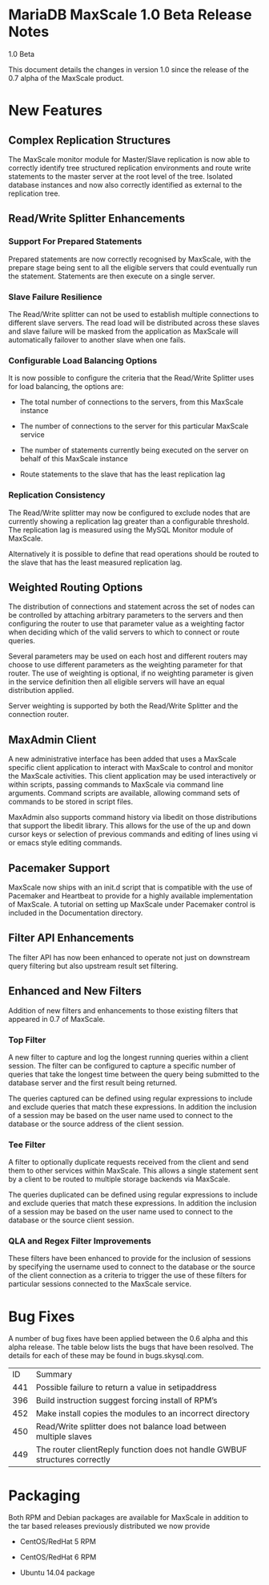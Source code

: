 # MariaDB MaxScale 1.0 Beta Release Notes

1.0 Beta

This document details the changes in version 1.0 since the release of the 0.7 alpha of the MaxScale product.

# New Features

## Complex Replication Structures

The MaxScale monitor module for Master/Slave replication is now able to correctly identify tree structured replication environments and route write statements to the master server at the root level of the tree. Isolated database instances and now also correctly identified as external to the replication tree.

## Read/Write Splitter Enhancements

### Support For Prepared Statements

Prepared statements are now correctly recognised by MaxScale, with the prepare stage being sent to all the eligible servers that could eventually run the statement. Statements are then execute on a single server.

### Slave Failure Resilience

The Read/Write splitter can not be used to establish multiple connections to different slave servers. The read load will be distributed across these slaves and slave failure will be masked from the application as MaxScale will automatically failover to another slave when one fails.

### Configurable Load Balancing Options

It is now possible to configure the criteria that the Read/Write Splitter uses for load balancing, the options are:

* The total number of connections to the servers, from this MaxScale instance

* The number of connections to the server for this particular MaxScale service

* The number of statements currently being executed on the server on behalf of this MaxScale instance

* Route statements to the slave that has the least replication lag

### Replication Consistency

The Read/Write splitter may now be configured to exclude nodes that are currently showing a replication lag greater than a configurable threshold. The replication lag is measured using the MySQL Monitor module of MaxScale.

Alternatively it is possible to define that read operations should be routed to the slave that has the least measured replication lag.

## Weighted Routing Options

The distribution of connections and statement across the set of nodes can be controlled by attaching arbitrary parameters to the servers and then configuring the router to use that parameter value as a weighting factor when deciding which of the valid servers to which to connect or route queries.

Several parameters may be used on each host and different routers may choose to use different parameters as the weighting parameter for that router. The use of weighting is optional, if no weighting parameter is given in the service definition then all eligible servers will have an equal distribution applied.

Server weighting is supported by both the Read/Write Splitter and the connection router.

## MaxAdmin Client

A new administrative interface has been added that uses a MaxScale specific client application to interact with MaxScale to control and monitor the MaxScale activities. This client application may be used interactively or within scripts, passing commands to MaxScale via command line arguments. Command scripts are available, allowing command sets of commands to be stored in script files. 

MaxAdmin also supports command history via libedit on those distributions that support the libedit library. This allows for the use of the up and down cursor keys or selection of previous commands and editing of lines using vi or emacs style editing commands.

## Pacemaker Support

MaxScale now ships with an init.d script that is compatible with the use of Pacemaker and Heartbeat to provide for a highly available implementation of MaxScale. A tutorial on setting up MaxScale under Pacemaker control is included in the Documentation directory.

## Filter API Enhancements

The filter API has now been enhanced to operate not just on downstream query filtering but also upstream result set filtering.

## Enhanced and New Filters

Addition of new filters and enhancements to those existing filters that appeared in 0.7 of MaxScale.

### Top Filter

A new filter to capture and log the longest running queries within a client session. The filter can be configured to capture a specific number of queries that take the longest time between the query being submitted to the database server and the first result being returned.

The queries captured can be defined using regular expressions to include and exclude queries that match these expressions. In addition the inclusion of a session may be based on the user name used to connect to the database or the source address of the client session.

### Tee Filter

A filter to optionally duplicate requests received from the client and send them to other services within MaxScale. This allows a single statement sent by a client to be routed to multiple storage backends via MaxScale.

The queries duplicated can be defined using regular expressions to include and exclude queries that match these expressions. In addition the inclusion of a session may be based on the user name used to connect to the database or the source client session.

### QLA and Regex Filter Improvements

These filters have been enhanced to provide for the inclusion of sessions by specifying the username used to connect to the database or the source of the client connection as a criteria to trigger the use of these filters for particular sessions connected to the MaxScale service.

# Bug Fixes

A number of bug fixes have been applied between the 0.6 alpha and this alpha release. The table below lists the bugs that have been resolved. The details for each of these may be found in bugs.skysql.com.

<table>
  <tr>
    <td>ID</td>
    <td>Summary</td>
  </tr>
  <tr>
    <td>441</td>
    <td>Possible failure to return a value in setipaddress</td>
  </tr>
  <tr>
    <td>396</td>
    <td>Build instruction suggest forcing install of RPM’s</td>
  </tr>
  <tr>
    <td>452</td>
    <td>Make install copies the modules to an incorrect directory</td>
  </tr>
  <tr>
    <td>450</td>
    <td>Read/Write splitter does not balance load between multiple slaves</td>
  </tr>
  <tr>
    <td>449</td>
    <td>The router clientReply function does not handle GWBUF structures correctly</td>
  </tr>
</table>


# Packaging

Both RPM and Debian packages are available for MaxScale in addition to the tar based releases previously distributed we now provide

* CentOS/RedHat 5 RPM

* CentOS/RedHat 6 RPM

* Ubuntu 14.04 package

